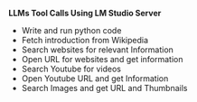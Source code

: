 **LLMs Tool Calls Using LM Studio Server**
* Write and run python code
* Fetch introduction from Wikipedia
* Search websites for relevant Information
* Open URL for websites and get information
* Search Youtube for videos
* Open Youtube URL and get Information
* Search Images and get URL and Thumbnails
